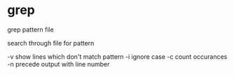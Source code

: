 # grep

grep pattern file

search through file for pattern

-v show lines which don't match pattern
-i ignore case
-c count occurances
-n precede output with line number